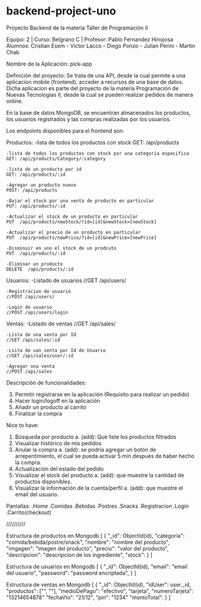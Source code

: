 # backend-project-uno

Proyecto Backend de la materia Taller de Programación II

Equipo: 2   |   Curso: Belgrano C   |   Profesor: Pablo Fernandez Hinojosa
Alumnos: Cristian Esem - Victor Lacco - Diego Ponzo - Julian Perini - Martin Chab

Nombre de la Aplicación: pick-app

Definición del proyecto:
Se trata de una API, desde la cual permite a una aplicacion mobile (frontend), acceder a recursos de una base de datos.
Dicha aplicacion es parte del proyecto de la materia Programación de Nuevas Tecnologías II, desde la cual se pueden realizar pedidos de manera online.

En la base de datos MongoDB, se encuentran almacenados los productos, los usuarios registrados y las compras realizadas por los usuarios.

Los endpoints disponibles para el frontend son:

Productos:
    -lista de todos los productos con stock
    GET: /api/products

    -lista de todos los productos con stock por una categoria especifica
    GET: /api/products/Category/:category

    -lista de un producto por id
    GET: /api/products/:id

    -Agregar un producto nuevo
    POST: /api/products

    -Bajar el stock por una venta de producto en particular
    PUT: /api/products/:id

    -Actualizar el stock de un producto en particular
    PUT  /api/products/newStock/?id=[id]&newStock=[newStock]

    -Actualizar el precio de un producto en particular
    PUT  /api/products/newPrice/?id=[id]&newPrice=[newPrice]

    -Disminuir en uno el stock de un prodcuto
    PUT  /api/products/:id

    -Eliminar un producto
    DELETE  /api/products/:id


Usuarios:
    -Listado de usuarios
    //GET /api/users/

    -Registracion de usuario
    //POST /api/users/

    -Login de usuario
    //POST /api/users/login


Ventas:
    -Listado de ventas
    //GET /api/sales/

    -Lista de una venta por Id
    //GET /api/sales/:id

    -Lsita de uan venta por Id de Usuario
    //GET /api/sales/user/:id

    -Agregar una venta
    //POST /api/sales


Descripción de funcionalidades:


3.	Permitir registrarse en la aplicación (Requisito para realizar un pedido)
4.	Hacer login/logoff en la aplicación
5.	Añadir un producto al carrito
6.	Finalizar la compra

Nice to have:

1.	Búsqueda por producto
a.	(add): Que liste los productos filtrados 
2.	Visualizar histórico de mis pedidos
3.	Anular la compra
a.	(add): se podria agregar un botón de arrepentimiento, el cual se pueda activar 5 min después de haber hecho la compra.
4.	Actualización del estado del pedido
5.	Visualizar el stock del producto
a.	(add): que muestre la cantidad de productos disponibles.
6.	Visualizar la información de la cuenta/perfil
a.	(add): que muestre el email del usuario.



Pantallas:
    .Home
    .Comidas
    .Bebidas
    .Postres
    .Snacks
    .Registracion
    .Login
    .Carrito(checkout)

//////////

Estructura de productos en Mongodb
[
 {
  "_id": ObjectId(id),
  "categoria": "comida/bebida/postre/snack",
  "nombre": "nombre del producto",
  "imgagen": "imagen del producto",
  "precio": "valor del producto",
  "descripcion": "descripcion de los ingrediente",
  "stock": <cantidad>
 }
]


Estructura de usuarios en Mongodb
[
 {
  "_id": ObjectId(id),
  "email": "email del usuario",
  "password": "password encriptada",
 }
]

Estructura de ventas en Mongodb
[
 {
  "_id": ObjectId(id),
  "idUser": user._id,
  "productos": ["<nombre del producto>", "<nombre del producto>"],
	"medioDePago": "efectivo", "tarjeta",
  "numeroTarjeta": "13214654878"
  "fechaVto": "21/12",
  "pin": "1234"
  "montoTotal": 
 }
]

